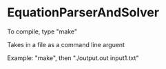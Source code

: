 # EquationParserAndSolver

To compile, type "make"

Takes in a file as a command line arguent

Example: "make", then "./output.out input1.txt"
